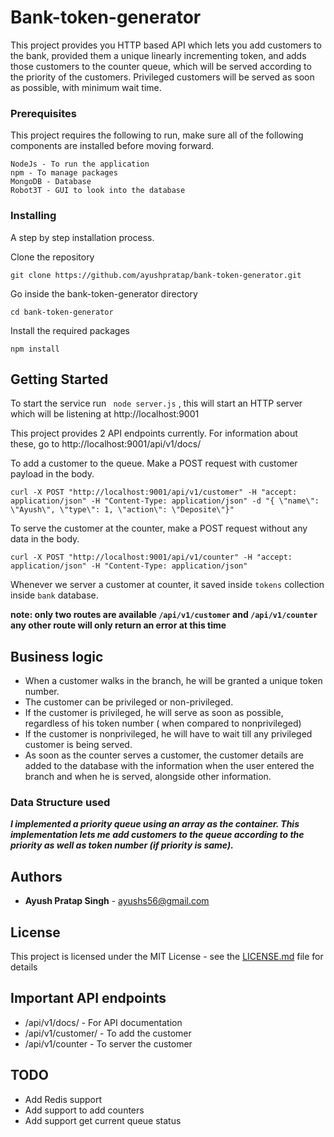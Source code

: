 
# Bank-token-generator

  

This project provides you HTTP based API which lets you add customers to the bank, provided them a unique linearly incrementing token, and adds those customers to the counter queue, which will be served according to the priority of the customers. Privileged customers will be served as soon as possible, with minimum wait time.

### Prerequisites
This project requires the following to run, make sure all of the following components are installed before moving forward.
```
NodeJs - To run the application
npm - To manage packages
MongoDB - Database
Robot3T - GUI to look into the database
```
### Installing
A step by step installation process.

Clone the repository
```
git clone https://github.com/ayushpratap/bank-token-generator.git
```
Go inside the bank-token-generator directory
```
cd bank-token-generator
```
Install the required packages
```
npm install
```
## Getting Started

To start the service run ``` node server.js``` , this will start an HTTP server which will be listening at http://localhost:9001

This project provides 2 API endpoints currently. For information about these, go to http://localhost:9001/api/v1/docs/

To add a customer to the queue. Make a POST request with customer payload in the body.

```
curl -X POST "http://localhost:9001/api/v1/customer" -H "accept: application/json" -H "Content-Type: application/json" -d "{ \"name\": \"Ayush\", \"type\": 1, \"action\": \"Deposite\"}"
```
To serve the customer at the counter, make a POST request without any data in the body.
```
curl -X POST "http://localhost:9001/api/v1/counter" -H "accept: application/json" -H "Content-Type: application/json"
```
Whenever we server a customer at counter, it saved inside ```tokens``` collection inside ```bank``` database.

**note: only two routes are available ```/api/v1/customer``` and ```/api/v1/counter``` any other route will only return an error at this time**

## Business logic
* When a customer walks in the branch, he will be granted a unique token number. 
* The customer can be privileged or non-privileged.
* If the customer is privileged, he will serve as soon as possible, regardless of his token number ( when compared to nonprivileged)
* If the customer is nonprivileged, he will have to wait till any privileged customer is being served.
* As soon as the counter serves a customer, the customer details are added to the database with the information when the user entered the branch and when he is served, alongside other information.
### Data Structure used
_**I implemented a priority queue using an array as the container. This implementation lets me add customers to the queue according to the priority as well as token number (if priority is same).**_
## Authors
*  **Ayush Pratap Singh** - ayushs56@gmail.com

## License

This project is licensed under the MIT License - see the [LICENSE.md](LICENSE.md) file for details

## Important API endpoints
*	/api/v1/docs/ - For API documentation
*	/api/v1/customer/ -  To add the customer
*	/api/v1/counter - To server the customer

## TODO
*	Add Redis support
*	Add support to add counters
*	Add support get current queue status
